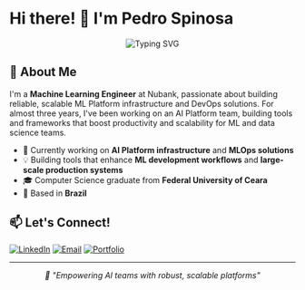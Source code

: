 # Hi there! 👋 I'm Pedro Spinosa

<div align="center">
  <img src="https://readme-typing-svg.herokuapp.com?font=Fira+Code&size=30&duration=3000&pause=1000&color=2563EB&center=true&vCenter=true&multiline=true&width=600&height=100&lines=ML+Engineer+%40+Nubank;AI+Platform+%7C+MLOps+%26+Infra" alt="Typing SVG" />
</div>

## 🚀 About Me

I'm a **Machine Learning Engineer** at Nubank, passionate about building reliable, scalable ML Platform infrastructure and DevOps solutions. For almost three years, I've been working on an AI Platform team, building tools and frameworks that boost productivity and scalability for ML and data science teams.

- 🔭 Currently working on **AI Platform infrastructure** and **MLOps solutions**
- 💡 Building tools that enhance **ML development workflows** and **large-scale production systems**
- 🎓 Computer Science graduate from **Federal University of Ceara**
- 📍 Based in **Brazil**

## 📫 Let's Connect!

[![LinkedIn](https://img.shields.io/badge/LinkedIn-0077B5?style=for-the-badge&logo=linkedin&logoColor=white)](https://www.linkedin.com/in/pedrospinosa)
[![Email](https://img.shields.io/badge/Email-D14836?style=for-the-badge&logo=gmail&logoColor=white)](mailto:spinosaphb@gmail.com)
[![Portfolio](https://img.shields.io/badge/Portfolio-000000?style=for-the-badge&logo=github&logoColor=white)](https://spinosaphb.github.io/portfolio/)

---

<div align="center">
  <i>🚀 "Empowering AI teams with robust, scalable platforms"</i>
</div> 
